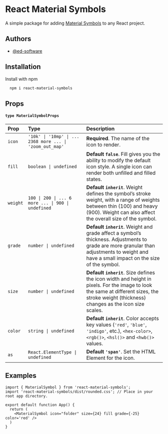 # React Material Symbols

A simple package for adding [Material Symbols](https://fonts.google.com/icons?icon.set=Material+Symbols) to any React project.

## Authors

- [@ed-software](https://www.github.com/ed-software)

## Installation

Install with npm

```bash
  npm i react-material-symbols
```

## Props

#### `type MaterialSymbolProps`

| Prop     | Type                                                     | Description                                                                                                                                                                                |
| :------- | :------------------------------------------------------- | :----------------------------------------------------------------------------------------------------------------------------------------------------------------------------------------- |
| `icon`   | `'10k' \| '10mp' \| ... 2368 more ... \| 'zoom_out_map'` | **Required**. The name of the icon to render.                                                                                                                                              |
| `fill`   | `boolean \| undefined`                                   | **Default `false`**. Fill gives you the ability to modify the default icon style. A single icon can render both unfilled and filled states.                                                |
| `weight` | `100 \| 200 \| ... 6 more ... \| 900 \| undefined`       | **Default `inherit`**. Weight defines the symbol’s stroke weight, with a range of weights between thin (100) and heavy (900). Weight can also affect the overall size of the symbol.       |
| `grade`  | `number \| undefined`                                    | **Default `inherit`**. Weight and grade affect a symbol’s thickness. Adjustments to grade are more granular than adjustments to weight and have a small impact on the size of the symbol.  |
| `size`   | `number \| undefined`                                    | **Default `inherit`**. Size defines the icon width and height in pixels. For the image to look the same at different sizes, the stroke weight (thickness) changes as the icon size scales. |
| `color`  | `string \| undefined`                                    | **Default `inherit`**. Color accepts key values (`'red'`, `'blue'`, `'indigo'`, etc.), `<hex-color>`, `<rgb()>`, `<hsl()>` and `<hwb()>` values.                                           |
| `as`     | `React.ElementType \| undefined`                         | **Default `'span'`**. Set the HTML Element for the icon.                                                                                                                                   |

## Examples

```TSX
import { MaterialSymbol } from 'react-material-symbols';
import 'react-material-symbols/dist/rounded.css'; // Place in your root app directory.

export default function App() {
  return (
    <MaterialSymbol icon="folder" size={24} fill grade={-25} color='red' />
  )
}

```

